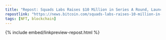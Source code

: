 ```yaml
---
title: "Repost: Squads Labs Raises $10 Million in Series A Round, Launches Fuse Smart Wallet – Finance Bitcoin News"
repostlink: "https://news.bitcoin.com/squads-labs-raises-10-million-in-series-a-round-launches-fuse-smart-wallet/"
tags: [NFT, blockchain]
---
```


{% include embed/linkpreview-repost.html %}
